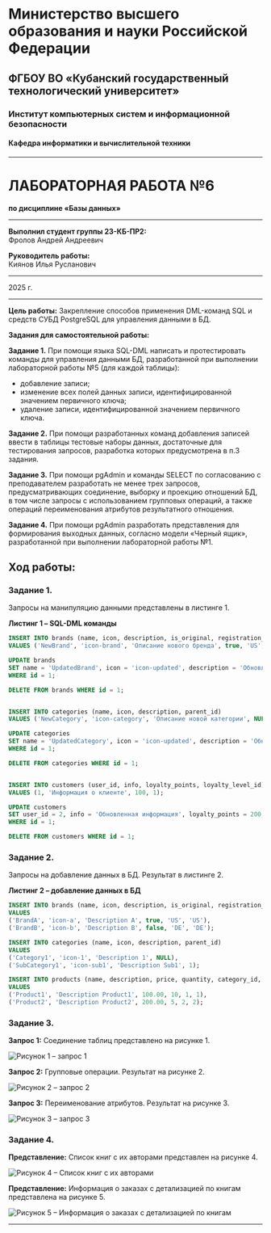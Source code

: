 # Министерство высшего образования и науки Российской Федерации
## ФГБОУ ВО «Кубанский государственный технологический университет»
### Институт компьютерных систем и информационной безопасности
#### Кафедра информатики и вычислительной техники

---

# ЛАБОРАТОРНАЯ РАБОТА №6
**по дисциплине «Базы данных»**

--- 

**Выполнил студент группы 23-КБ-ПР2:**  
Фролов Андрей Андреевич

**Руководитель работы:**  
Киянов Илья Русланович

---

2025 г.

---

**Цель работы:**
Закрепление способов применения DML-команд SQL и средств СУБД PostgreSQL для управления данными в БД.

**Задания для самостоятельной работы:**

**Задание 1.** При помощи языка SQL-DML написать и протестировать команды для управления данными БД, разработанной при выполнении лабораторной работы №5 (для каждой таблицы):

- добавление записи;
- изменение всех полей данных записи, идентифицированной значением первичного ключа;
- удаление записи, идентифицированной значением первичного ключа.

**Задание 2.** При помощи разработанных команд добавления записей ввести в таблицы тестовые наборы данных, достаточные для тестирования запросов, разработка которых предусмотрена в п.3 задания.

**Задание 3.** При помощи pgAdmin и команды SELECT по согласованию с преподавателем разработать не менее трех запросов, предусматривающих соединение, выборку и проекцию отношений БД, в том числе запросы с использованием групповых операций, а также операций переименования атрибутов результатного отношения.

**Задание 4.** При помощи pgAdmin разработать представления для формирования выходных данных, согласно модели «Черный ящик», разработанной при выполнении лабораторной работы №1.

## Ход работы:

### Задание 1.

Запросы на манипуляцию данными представлены в листинге 1.

**Листинг 1 – SQL-DML команды**

```sql
INSERT INTO brands (name, icon, description, is_original, registration_country_code, production_country_code)
VALUES ('NewBrand', 'icon-brand', 'Описание нового бренда', true, 'US', 'US');

UPDATE brands
SET name = 'UpdatedBrand', icon = 'icon-updated', description = 'Обновленное описание', is_original = false, registration_country_code = 'DE', production_country_code = 'DE'
WHERE id = 1;

DELETE FROM brands WHERE id = 1;


INSERT INTO categories (name, icon, description, parent_id)
VALUES ('NewCategory', 'icon-category', 'Описание новой категории', NULL);

UPDATE categories
SET name = 'UpdatedCategory', icon = 'icon-updated', description = 'Обновленное описание', parent_id = 2
WHERE id = 1;

DELETE FROM categories WHERE id = 1;


INSERT INTO customers (user_id, info, loyalty_points, loyalty_level_id)
VALUES (1, 'Информация о клиенте', 100, 1);

UPDATE customers
SET user_id = 2, info = 'Обновленная информация', loyalty_points = 200, loyalty_level_id = 2
WHERE id = 1;

DELETE FROM customers WHERE id = 1;
```

### Задание 2.

Запросы на добавление данных в БД. Результат в листинге 2.

**Листинг 2 – добавление данных в БД**

```sql
INSERT INTO brands (name, icon, description, is_original, registration_country_code, production_country_code)
VALUES 
('BrandA', 'icon-a', 'Description A', true, 'US', 'US'),
('BrandB', 'icon-b', 'Description B', false, 'DE', 'DE');

INSERT INTO categories (name, icon, description, parent_id)
VALUES 
('Category1', 'icon-1', 'Description 1', NULL),
('SubCategory1', 'icon-sub1', 'Description Sub1', 1);

INSERT INTO products (name, description, price, quantity, category_id, brand_id)
VALUES 
('Product1', 'Description Product1', 100.00, 10, 1, 1),
('Product2', 'Description Product2', 200.00, 5, 2, 2);
```

### Задание 3.

**Запрос 1:** Соединение таблиц представлено на рисунке 1.

![Рисунок 1 – запрос 1](../imgs/screens/lab6/1.jpg)

**Запрос 2:** Групповые операции. Результат на рисунке 2.

![Рисунок 2 – запрос 2](../imgs/screens/lab6/2.jpg)

**Запрос 3:** Переименование атрибутов. Результат на рисунке 3.

![Рисунок 3 – запрос 3](../imgs/screens/lab6/3.jpg)

### Задание 4.

**Представление:** Список книг с их авторами представлен на рисунке 4.

![Рисунок 4 – Список книг с их авторами](../imgs/screens/lab6/4.jpg)

**Представление:** Информация о заказах с детализацией по книгам представлена на рисунке 5.

![Рисунок 5 – Информация о заказах с детализацией по книгам](../imgs/screens/lab6/5.jpg)

---
